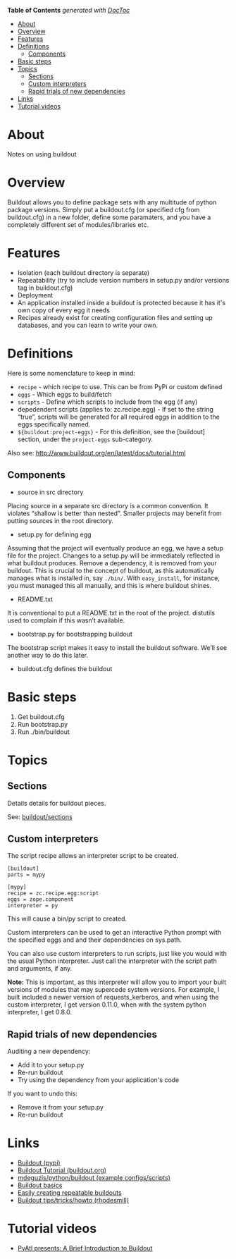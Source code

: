<!-- START doctoc generated TOC please keep comment here to allow auto update -->
<!-- DON'T EDIT THIS SECTION, INSTEAD RE-RUN doctoc TO UPDATE -->
**Table of Contents**  *generated with [DocToc](https://github.com/thlorenz/doctoc)*

- [About](#about)
- [Overview](#overview)
- [Features](#features)
- [Definitions](#definitions)
  - [Components](#components)
- [Basic steps](#basic-steps)
- [Topics](#topics)
  - [Sections](#sections)
  - [Custom interpreters](#custom-interpreters)
  - [Rapid trials of new dependencies](#rapid-trials-of-new-dependencies)
- [Links](#links)
- [Tutorial videos](#tutorial-videos)

<!-- END doctoc generated TOC please keep comment here to allow auto update -->

# About

Notes on using buildout

# Overview

Buildout allows you to define package sets with any multitude of python package versions. Simply put a buildout.cfg (or specified cfg from buildout.cfg) in a new folder, define some paramaters, and you have a completely different set of modules/libraries etc. 

# Features

* Isolation (each buildout directory is separate)
* Repeatability (try to include version numbers in setup.py and/or versions tag in buildout.cfg)
* Deployment
 * An application installed inside a buildout is protected because it has it's own copy of every egg it needs
 * Recipes already exist for creating configuration files and setting up databases, and you can learn to write your own.

# Definitions
Here is some nomenclature to keep in mind:

* `recipe` - which recipe to use. This can be from PyPi or custom defined
* `eggs` - Which eggs to build/fetch
* `scripts` - Define which scripts to include from the egg (if any)
* depedendent scripts (applies to: zc.recipe.egg) - If set to the string “true”, scripts will be generated for all required eggs in addition to the eggs specifically named.
* `${buildout:project-eggs}` - For this definition, see the [buildout] section, under the `project-eggs` sub-category.

Also see: http://www.buildout.org/en/latest/docs/tutorial.html

## Components

* source in src directory

Placing source in a separate src directory is a common convention. It violates “shallow is better than nested”. Smaller projects may benefit from putting sources in the root directory.

* setup.py for defining egg

Assuming that the project will eventually produce an egg, we have a setup file for the project. Changes to a setup.py will be immediately reflected in what buildout produces. Remove a dependency, it is removed from your buildout. This is crucial to the concept of buildout, as this automatically manages what is installed in, say `./bin/`. With `easy_install`, for instance, you must managed this all manually, and this is where buildout shines.

* README.txt

It is conventional to put a README.txt in the root of the project. distutils used to complain if this wasn’t available.

* bootstrap.py for bootstrapping buildout

The bootstrap script makes it easy to install the buildout software. We’ll see another way to do this later.

* buildout.cfg defines the buildout

# Basic steps

1. Get buildout.cfg
2. Run bootstrap.py
3. Run ./bin/buildout

# Topics

## Sections

Details details for buildout pieces.

See: [buildout/sections](https://github.com/mdeguzis/documents/tree/master/programming/python/how-to/buildout)

## Custom interpreters

The script recipe allows an interpreter script to be created.

```
[buildout]
parts = mypy

[mypy]
recipe = zc.recipe.egg:script
eggs = zope.component
interpreter = py
```

This will cause a bin/py script to created.

Custom interpreters can be used to get an interactive Python prompt with the specified eggs and and their dependencies on sys.path.

You can also use custom interpreters to run scripts, just like you would with the usual Python interpreter. Just call the interpreter with the script path and arguments, if any. 

**Note:** This is important, as this interpreter will allow you to import your built versions of modules that may supercede system versions. For example, I built included a newer version of requests_kerberos, and when using the custom interpreter, I get version 0.11.0, when with the system python interpreter, I get 0.8.0.

## Rapid trials of new dependencies

Auditing a new dependency:

* Add it to your setup.py
* Re-run buildout
* Try using the dependency from your application's code

If you want to undo this:

* Remove it from your setup.py
* Re-run buildout

# Links

* [Buildout (pypi)](https://pypi.python.org/pypi/zc.buildout/2.8.0)
* [Buildout Tutorial (buildout.org)](http://www.buildout.org/en/latest/docs/tutorial.html)
* [mdeguzis/python/buildout (example configs/scripts)](https://github.com/mdeguzis/python/tree/python2/buildout)
* [Buildout basics](https://www.isotoma.com/blog/2011/08/16/buildout-basics-part-1/)
* [Easily creating repeatable buildouts](http://www.uwosh.edu/ploneprojects/docs/how-tos/how-to-use-buildout-to-pin-product-versions)
* [Buildout tips/tricks/howto (rhodesmill)](http://rhodesmill.org/brandon/buildout)

# Tutorial videos

* [PyAtl presents: A Brief Introduction to Buildout](https://www.youtube.com/watch?v=HXvzzK9m2IA)
